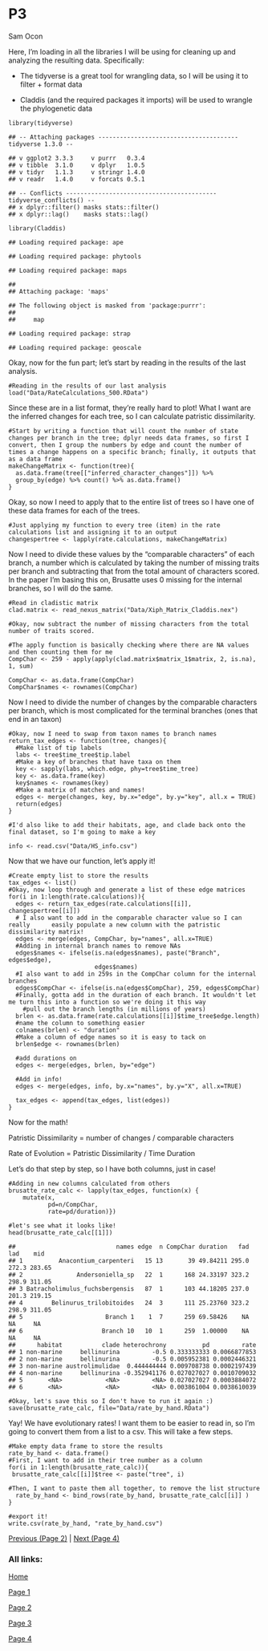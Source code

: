 P3
================
Sam Ocon

Here, I’m loading in all the libraries I will be using for cleaning up
and analyzing the resulting data. Specifically:

-   The tidyverse is a great tool for wrangling data, so I will be using
    it to filter + format data

-   Claddis (and the required packages it imports) will be used to
    wrangle the phylogenetic data

<!-- -->

    library(tidyverse)

    ## -- Attaching packages --------------------------------------- tidyverse 1.3.0 --

    ## v ggplot2 3.3.3     v purrr   0.3.4
    ## v tibble  3.1.0     v dplyr   1.0.5
    ## v tidyr   1.1.3     v stringr 1.4.0
    ## v readr   1.4.0     v forcats 0.5.1

    ## -- Conflicts ------------------------------------------ tidyverse_conflicts() --
    ## x dplyr::filter() masks stats::filter()
    ## x dplyr::lag()    masks stats::lag()

    library(Claddis)

    ## Loading required package: ape

    ## Loading required package: phytools

    ## Loading required package: maps

    ## 
    ## Attaching package: 'maps'

    ## The following object is masked from 'package:purrr':
    ## 
    ##     map

    ## Loading required package: strap

    ## Loading required package: geoscale

Okay, now for the fun part; let’s start by reading in the results of the
last analysis.

    #Reading in the results of our last analysis
    load("Data/RateCalculations_500.RData")

Since these are in a list format, they’re really hard to plot! What I
want are the inferred changes for each tree, so I can calculate
patristic dissimilarity.

    #Start by writing a function that will count the number of state changes per branch in the tree; dplyr needs data frames, so first I convert, then I group the numbers by edge and count the number of times a change happens on a specific branch; finally, it outputs that as a data frame
    makeChangeMatrix <- function(tree){
      as.data.frame(tree[["inferred_character_changes"]]) %>%
      group_by(edge) %>% count() %>% as.data.frame()
    }

Okay, so now I need to apply that to the entire list of trees so I have
one of these data frames for each of the trees.

    #Just applying my function to every tree (item) in the rate calculations list and assigning it to an output
    changespertree <- lapply(rate.calculations, makeChangeMatrix)

Now I need to divide these values by the “comparable characters” of each
branch, a number which is calculated by taking the number of missing
traits per branch and subtracting that from the total amount of
characters scored. In the paper I’m basing this on, Brusatte uses 0
missing for the internal branches, so I will do the same.

    #Read in cladistic matrix
    clad.matrix <- read_nexus_matrix("Data/Xiph_Matrix_Claddis.nex")

    #Okay, now subtract the number of missing characters from the total number of traits scored. 

    #The apply function is basically checking where there are NA values and then counting them for me
    CompChar <- 259 - apply(apply(clad.matrix$matrix_1$matrix, 2, is.na), 1, sum)

    CompChar <- as.data.frame(CompChar)
    CompChar$names <- rownames(CompChar)

Now I need to divide the number of changes by the comparable characters
per branch, which is most complicated for the terminal branches (ones
that end in an taxon)

    #Okay, now I need to swap from taxon names to branch names
    return_tax_edges <- function(tree, changes){
      #Make list of tip labels
      labs <- tree$time_tree$tip.label
      #Make a key of branches that have taxa on them
      key <- sapply(labs, which.edge, phy=tree$time_tree)
      key <- as.data.frame(key)
      key$names <- rownames(key)
      #Make a matrix of matches and names!
      edges <- merge(changes, key, by.x="edge", by.y="key", all.x = TRUE)
      return(edges)
    }

    #I'd also like to add their habitats, age, and clade back onto the final dataset, so I'm going to make a key

    info <- read.csv("Data/HS_info.csv")

Now that we have our function, let’s apply it!

    #Create empty list to store the results
    tax_edges <- list()
    #Okay, now loop through and generate a list of these edge matrices
    for(i in 1:length(rate.calculations)){
      edges <- return_tax_edges(rate.calculations[[i]], changespertree[[i]])
      # I also want to add in the comparable character value so I can really      easily populate a new column with the patristic dissimilarity matrix!
      edges <- merge(edges, CompChar, by="names", all.x=TRUE)
      #Adding in internal branch names to remove NAs
      edges$names <- ifelse(is.na(edges$names), paste("Branch", edges$edge), 
                            edges$names)
      #I also want to add in 259s in the CompChar column for the internal branches
      edges$CompChar <- ifelse(is.na(edges$CompChar), 259, edges$CompChar)
      #Finally, gotta add in the duration of each branch. It wouldn't let me turn this into a function so we're doing it this way
        #pull out the branch lengths (in millions of years)
      brlen <- as.data.frame(rate.calculations[[i]]$time_tree$edge.length)
      #name the column to something easier
      colnames(brlen) <- "duration"
      #Make a column of edge names so it is easy to tack on
      brlen$edge <- rownames(brlen)
      
      #add durations on
      edges <- merge(edges, brlen, by="edge")
      
      #Add in info!
      edges <- merge(edges, info, by.x="names", by.y="X", all.x=TRUE)
      
      tax_edges <- append(tax_edges, list(edges))
    }

Now for the math!

Patristic Dissimilarity = number of changes / comparable characters

Rate of Evolution = Patristic Dissimilarity / Time Duration

Let’s do that step by step, so I have both columns, just in case!

    #Adding in new columns calculated from others
    brusatte_rate_calc <- lapply(tax_edges, function(x) {
        mutate(x,
               pd=n/CompChar,
               rate=pd/duration)})

    #let's see what it looks like!
    head(brusatte_rate_calc[[1]])

    ##                            names edge  n CompChar duration   fad   lad    mid
    ## 1          Anacontium_carpenteri   15 13       39 49.84211 295.0 272.3 283.65
    ## 2               Andersoniella_sp   22  1      168 24.33197 323.2 298.9 311.05
    ## 3 Batracholimulus_fuchsbergensis   87  1      103 44.18205 237.0 201.3 219.15
    ## 4        Belinurus_trilobitoides   24  3      111 25.23760 323.2 298.9 311.05
    ## 5                       Branch 1    1  7      259 69.58426    NA    NA     NA
    ## 6                      Branch 10   10  1      259  1.00000    NA    NA     NA
    ##      habitat           clade heterochrony          pd         rate
    ## 1 non-marine     bellinurina         -0.5 0.333333333 0.0066877853
    ## 2 non-marine     bellinurina         -0.5 0.005952381 0.0002446321
    ## 3 non-marine austrolimulidae  0.444444444 0.009708738 0.0002197439
    ## 4 non-marine     bellinurina -0.352941176 0.027027027 0.0010709032
    ## 5       <NA>            <NA>         <NA> 0.027027027 0.0003884072
    ## 6       <NA>            <NA>         <NA> 0.003861004 0.0038610039

    #Okay, let's save this so I don't have to run it again :)
    save(brusatte_rate_calc, file="Data/rate_by_hand.RData")

Yay! We have evolutionary rates! I want them to be easier to read in, so
I’m going to convert them from a list to a csv. This will take a few
steps.

    #Make empty data frame to store the results
    rate_by_hand <- data.frame()
    #First, I want to add in their tree number as a column
    for(i in 1:length(brusatte_rate_calc)){
     brusatte_rate_calc[[i]]$tree <- paste("tree", i)
     
    #Then, I want to paste them all together, to remove the list structure
      rate_by_hand <- bind_rows(rate_by_hand, brusatte_rate_calc[[i]] )
    }

    #export it!
    write.csv(rate_by_hand, "rate_by_hand.csv")
[Previous (Page 2)](https://sbocon.github.io/geol593/P2) | [Next (Page 4)](https://sbocon.github.io/geol593/P4)

### All links:
[Home](https://sbocon.github.io/geol593/)

[Page 1](https://sbocon.github.io/geol593/P1)

[Page 2](https://sbocon.github.io/geol593/P2)

[Page 3](https://sbocon.github.io/geol593/P3)

[Page 4](https://sbocon.github.io/geol593/P4)

